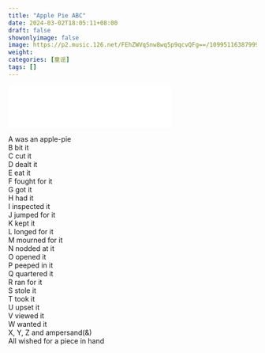 ```yaml
---
title: "Apple Pie ABC"
date: 2024-03-02T18:05:11+08:00
draft: false
showonlyimage: false
image: https://p2.music.126.net/FEhZWVqSnw8wq5p9qcvQFg==/109951163879993389.jpg?imageView&thumbnail=360y360&quality=75&tostatic=0
weight: 
categories: [童谣]
tags: []
---
```

<!--more-->
<iframe frameborder="no" border="0" marginwidth="0" marginheight="0" width=330 height=86 src="//music.163.com/outchain/player?type=2&id=1347524956&auto=1&height=66"></iframe>

A was an apple-pie  
B bit it  
C cut it  
D dealt it  
E eat it  
F fought for it  
G got it  
H had it  
I inspected it  
J jumped for it  
K kept it  
L longed for it  
M mourned for it  
N nodded at it  
O opened it  
P peeped in it  
Q quartered it  
R ran for it  
S stole it  
T took it  
U upset it  
V viewed it  
W wanted it  
X, Y, Z and ampersand(&)  
All wished for a piece in hand  
